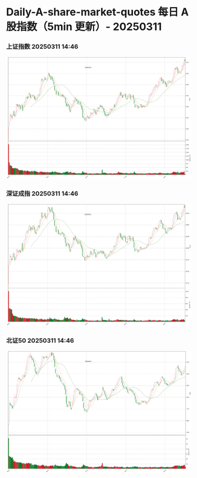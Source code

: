 
# Daily-A-share-market-quotes 每日 A 股指数（5min 更新）- 20250311

### 上证指数 20250311 14:46
![](./fig/2025/3/20250311-sh000001.png)

### 深证成指 20250311 14:46
![](./fig/2025/3/20250311-sz399001.png)

### 北证50 20250311 14:46
![](./fig/2025/3/20250311-bj899050.png)
